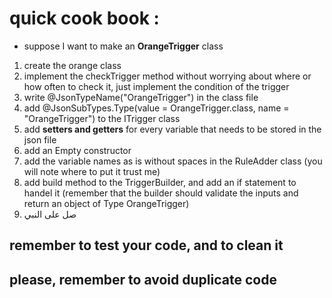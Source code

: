 # quick cook book : 
- suppose I want to make an **OrangeTrigger** class
1. create the orange class 
2. implement the checkTrigger method without worrying about where or how often to check it, just implement the condition of the trigger
3. write @JsonTypeName("OrangeTrigger") in the class file 
4. add @JsonSubTypes.Type(value = OrangeTrigger.class, name = "OrangeTrigger") to the ITrigger class
5. add **setters and getters** for every variable that needs to be stored in the json file
6. add an Empty constructor
7. add the variable names as is without spaces in the RuleAdder class (you will note where to put it trust me)
8. add build method to the TriggerBuilder, and add an if statement to handel it (remember that the builder should validate the inputs and return an object of Type OrangeTrigger)
9. صل على النبي



## remember to test your code, and to clean it 
## please, remember to avoid duplicate code 